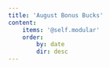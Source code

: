 ```yaml
---
title: 'August Bonus Bucks'
content:
    items: '@self.modular'
    order:
        by: date
        dir: desc
---
```


